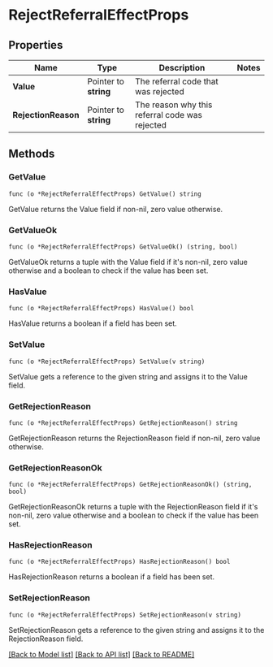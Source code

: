 # RejectReferralEffectProps

## Properties

Name | Type | Description | Notes
------------ | ------------- | ------------- | -------------
**Value** | Pointer to **string** | The referral code that was rejected | 
**RejectionReason** | Pointer to **string** | The reason why this referral code was rejected | 

## Methods

### GetValue

`func (o *RejectReferralEffectProps) GetValue() string`

GetValue returns the Value field if non-nil, zero value otherwise.

### GetValueOk

`func (o *RejectReferralEffectProps) GetValueOk() (string, bool)`

GetValueOk returns a tuple with the Value field if it's non-nil, zero value otherwise
and a boolean to check if the value has been set.

### HasValue

`func (o *RejectReferralEffectProps) HasValue() bool`

HasValue returns a boolean if a field has been set.

### SetValue

`func (o *RejectReferralEffectProps) SetValue(v string)`

SetValue gets a reference to the given string and assigns it to the Value field.

### GetRejectionReason

`func (o *RejectReferralEffectProps) GetRejectionReason() string`

GetRejectionReason returns the RejectionReason field if non-nil, zero value otherwise.

### GetRejectionReasonOk

`func (o *RejectReferralEffectProps) GetRejectionReasonOk() (string, bool)`

GetRejectionReasonOk returns a tuple with the RejectionReason field if it's non-nil, zero value otherwise
and a boolean to check if the value has been set.

### HasRejectionReason

`func (o *RejectReferralEffectProps) HasRejectionReason() bool`

HasRejectionReason returns a boolean if a field has been set.

### SetRejectionReason

`func (o *RejectReferralEffectProps) SetRejectionReason(v string)`

SetRejectionReason gets a reference to the given string and assigns it to the RejectionReason field.


[[Back to Model list]](../README.md#documentation-for-models) [[Back to API list]](../README.md#documentation-for-api-endpoints) [[Back to README]](../README.md)


